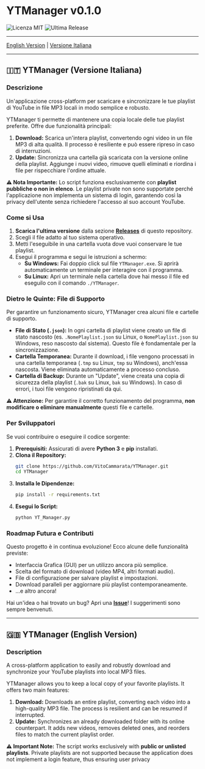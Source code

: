 # YTManager v0.1.0

![Licenza MIT](https://img.shields.io/badge/License-MIT-blue.svg)
![Ultima Release](https://img.shields.io/github/v/release/VitoCammarata/YTManager)

<!-- Ti consiglio di aggiungere qui uno screenshot o una GIF del programma in azione! -->
<!-- Esempio: <img src="screenshot.gif" width="700"> -->

---

[English Version](#english) | [Versione Italiana](#italiano)

---

<a name="italiano"></a>
## 🇮🇹 YTManager (Versione Italiana)

### Descrizione

Un'applicazione cross-platform per scaricare e sincronizzare le tue playlist di YouTube in file MP3 locali in modo semplice e robusto.

YTManager ti permette di mantenere una copia locale delle tue playlist preferite. Offre due funzionalità principali:
1.  **Download:** Scarica un'intera playlist, convertendo ogni video in un file MP3 di alta qualità. Il processo è resiliente e può essere ripreso in caso di interruzioni.
2.  **Update:** Sincronizza una cartella già scaricata con la versione online della playlist. Aggiunge i nuovi video, rimuove quelli eliminati e riordina i file per rispecchiare l'ordine attuale.

**⚠️ Nota Importante:** Lo script funziona esclusivamente con **playlist pubbliche o non in elenco**. Le playlist private non sono supportate perché l'applicazione non implementa un sistema di login, garantendo così la privacy dell'utente senza richiedere l'accesso al suo account YouTube.

### Come si Usa

1.  **Scarica l'ultima versione** dalla sezione [**Releases**](https://github.com/VitoCammarata/YTManager/releases) di questo repository.
2.  Scegli il file adatto al tuo sistema operativo.
3.  Metti l'eseguibile in una cartella vuota dove vuoi conservare le tue playlist.
4.  Esegui il programma e segui le istruzioni a schermo:
    *   **Su Windows:** Fai doppio click sul file `YTManager.exe`. Si aprirà automaticamente un terminale per interagire con il programma.
    *   **Su Linux:** Apri un terminale nella cartella dove hai messo il file ed eseguilo con il comando `./YTManager`.

### Dietro le Quinte: File di Supporto

Per garantire un funzionamento sicuro, YTManager crea alcuni file e cartelle di supporto.

-   **File di Stato (`.json`):** In ogni cartella di playlist viene creato un file di stato nascosto (es. `.NomePlaylist.json` su Linux, o `NomePlaylist.json` su Windows, reso nascosto dal sistema). Questo file è fondamentale per la sincronizzazione.
-   **Cartella Temporanea:** Durante il download, i file vengono processati in una cartella temporanea (`.tmp` su Linux, `tmp` su Windows), anch'essa nascosta. Viene eliminata automaticamente a processo concluso.
-   **Cartella di Backup:** Durante un "Update", viene creata una copia di sicurezza della playlist (`.bak` su Linux, `bak` su Windows). In caso di errori, i tuoi file vengono ripristinati da qui.

**⚠️ Attenzione:** Per garantire il corretto funzionamento del programma, **non modificare o eliminare manualmente** questi file e cartelle.

### Per Sviluppatori

Se vuoi contribuire o eseguire il codice sorgente:

1.  **Prerequisiti:** Assicurati di avere **Python 3** e **pip** installati.
2.  **Clona il Repository:**
    ```bash
    git clone https://github.com/VitoCammarata/YTManager.git
    cd YTManager
    ```
3.  **Installa le Dipendenze:**
    ```bash
    pip install -r requirements.txt
    ```
4.  **Esegui lo Script:**
    ```bash
    python YT_Manager.py
    ```

### Roadmap Futura e Contributi

Questo progetto è in continua evoluzione! Ecco alcune delle funzionalità previste:
-   Interfaccia Grafica (GUI) per un utilizzo ancora più semplice.
-   Scelta del formato di download (video MP4, altri formati audio).
-   File di configurazione per salvare playlist e impostazioni.
-   Download paralleli per aggiornare più playlist contemporaneamente.
-   ...e altro ancora!

Hai un'idea o hai trovato un bug? Apri una **[Issue](https://github.com/VitoCammarata/YTManager/issues)**! I suggerimenti sono sempre benvenuti.

---
<a name="english"></a>
## 🇬🇧 YTManager (English Version)

### Description

A cross-platform application to easily and robustly download and synchronize your YouTube playlists into local MP3 files.

YTManager allows you to keep a local copy of your favorite playlists. It offers two main features:
1.  **Download:** Downloads an entire playlist, converting each video into a high-quality MP3 file. The process is resilient and can be resumed if interrupted.
2.  **Update:** Synchronizes an already downloaded folder with its online counterpart. It adds new videos, removes deleted ones, and reorders files to match the current playlist order.

**⚠️ Important Note:** The script works exclusively with **public or unlisted playlists**. Private playlists are not supported because the application does not implement a login feature, thus ensuring user privacy
